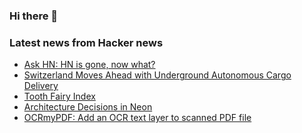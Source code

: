 ### Hi there 👋

<!--
**arashid-sh/arashid-sh** is a ✨ _special_ ✨ repository because its `README.md` (this file) appears on your GitHub profile.

Here are some ideas to get you started:

- 🔭 I’m currently working on ...
- 🌱 I’m currently learning ...
- 👯 I’m looking to collaborate on ...
- 🤔 I’m looking for help with ...
- 💬 Ask me about ...
- 📫 How to reach me: ...
- 😄 Pronouns: ...
- ⚡ Fun fact: ...
-->

### Latest news from Hacker news
<!-- BLOG-POST-LIST:START -->
- [Ask HN: HN is gone, now what?](https://news.ycombinator.com/item?id=32029405)
- [Switzerland Moves Ahead with Underground Autonomous Cargo Delivery](https://spectrum.ieee.org/cargo-sous-terrain)
- [Tooth Fairy Index](https://www.deltadental.com/us/en/tooth-fairy/the-original-poll.html)
- [Architecture Decisions in Neon](https://neon.tech/blog/architecture-decisions-in-neon/)
- [OCRmyPDF: Add an OCR text layer to scanned PDF file](https://ocrmypdf.readthedocs.io/en/latest/index.html)
<!-- BLOG-POST-LIST:END -->
